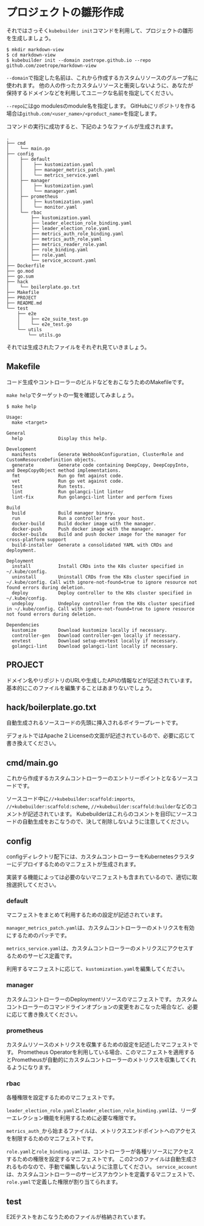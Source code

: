 # プロジェクトの雛形作成

それではさっそく`kubebuilder init`コマンドを利用して、プロジェクトの雛形を生成しましょう。

```console
$ mkdir markdown-view
$ cd markdown-view
$ kubebuilder init --domain zoetrope.github.io --repo github.com/zoetrope/markdown-view
```

`--domain`で指定した名前は、これから作成するカスタムリソースのグループ名に使われます。
他の人の作ったカスタムリソースと衝突しないように、あなたが保持するドメインなどを利用してユニークな名前を指定してください。

`--repo`にはgo modulesのmodule名を指定します。
GitHubにリポジトリを作る場合は`github.com/<user_name>/<product_name>`を指定します。

コマンドの実行に成功すると、下記のようなファイルが生成されます。

```
.
├── cmd
│    └── main.go
├── config
│    ├── default
│    │    ├── kustomization.yaml
│    │    ├── manager_metrics_patch.yaml
│    │    └── metrics_service.yaml
│    ├── manager
│    │    ├── kustomization.yaml
│    │    └── manager.yaml
│    ├── prometheus
│    │    ├── kustomization.yaml
│    │    └── monitor.yaml
│    └── rbac
│        ├── kustomization.yaml
│        ├── leader_election_role_binding.yaml
│        ├── leader_election_role.yaml
│        ├── metrics_auth_role_binding.yaml
│        ├── metrics_auth_role.yaml
│        ├── metrics_reader_role.yaml
│        ├── role_binding.yaml
│        ├── role.yaml
│        └── service_account.yaml
├── Dockerfile
├── go.mod
├── go.sum
├── hack
│    └── boilerplate.go.txt
├── Makefile
├── PROJECT
├── README.md
└── test
    ├── e2e
    │    ├── e2e_suite_test.go
    │    └── e2e_test.go
    └── utils
        └── utils.go
```

それでは生成されたファイルをそれぞれ見ていきましょう。

## Makefile

コード生成やコントローラーのビルドなどをおこなうためのMakefileです。

`make help`でターゲットの一覧を確認してみましょう。

```console
$ make help

Usage:
  make <target>

General
  help             Display this help.

Development
  manifests        Generate WebhookConfiguration, ClusterRole and CustomResourceDefinition objects.
  generate         Generate code containing DeepCopy, DeepCopyInto, and DeepCopyObject method implementations.
  fmt              Run go fmt against code.
  vet              Run go vet against code.
  test             Run tests.
  lint             Run golangci-lint linter
  lint-fix         Run golangci-lint linter and perform fixes

Build
  build            Build manager binary.
  run              Run a controller from your host.
  docker-build     Build docker image with the manager.
  docker-push      Push docker image with the manager.
  docker-buildx    Build and push docker image for the manager for cross-platform support
  build-installer  Generate a consolidated YAML with CRDs and deployment.

Deployment
  install          Install CRDs into the K8s cluster specified in ~/.kube/config.
  uninstall        Uninstall CRDs from the K8s cluster specified in ~/.kube/config. Call with ignore-not-found=true to ignore resource not found errors during deletion.
  deploy           Deploy controller to the K8s cluster specified in ~/.kube/config.
  undeploy         Undeploy controller from the K8s cluster specified in ~/.kube/config. Call with ignore-not-found=true to ignore resource not found errors during deletion.

Dependencies
  kustomize        Download kustomize locally if necessary.
  controller-gen   Download controller-gen locally if necessary.
  envtest          Download setup-envtest locally if necessary.
  golangci-lint    Download golangci-lint locally if necessary.
```

## PROJECT

ドメイン名やリポジトリのURLや生成したAPIの情報などが記述されています。
基本的にこのファイルを編集することはあまりないでしょう。

## hack/boilerplate.go.txt

自動生成されるソースコードの先頭に挿入されるボイラープレートです。

デフォルトではApache 2 Licenseの文面が記述されているので、必要に応じて書き換えてください。

## cmd/main.go

これから作成するカスタムコントローラーのエントリーポイントとなるソースコードです。

ソースコード中に`//+kubebuilder:scaffold:imports`, `//+kubebuilder:scaffold:scheme`, `//+kubebuilder:scaffold:builder`などのコメントが記述されています。
Kubebuilderはこれらのコメントを目印にソースコードの自動生成をおこなうので、決して削除しないように注意してください。

## config

configディレクトリ配下には、カスタムコントローラーをKubernetesクラスターにデプロイするためのマニフェストが生成されます。

実装する機能によっては必要のないマニフェストも含まれているので、適切に取捨選択してください。

### default

マニフェストをまとめて利用するための設定が記述されています。

`manager_metrics_patch.yaml`は、カスタムコントローラーのメトリクスを有効にするためのパッチです。

`metrics_service.yaml`は、カスタムコントローラーのメトリクスにアクセスするためのサービス定義です。

利用するマニフェストに応じて、`kustomization.yaml`を編集してください。

### manager

カスタムコントローラーのDeploymentリソースのマニフェストです。
カスタムコントローラーのコマンドラインオプションの変更をおこなった場合など、必要に応じて書き換えてください。

### prometheus

カスタムリソースのメトリクスを収集するための設定を記述したマニフェストです。
Prometheus Operatorを利用している場合、このマニフェストを適用するとPrometheusが自動的にカスタムコントローラーのメトリクスを収集してくれるようになります。

### rbac

各種権限を設定するためのマニフェストです。

`leader_election_role.yaml`と`leader_election_role_binding.yaml`は、リーダーエレクション機能を利用するために必要な権限です。

`metrics_auth_`から始まるファイルは、メトリクスエンドポイントへのアクセスを制限するためのマニフェストです。

`role.yaml`と`role_binding.yaml`は、コントローラーが各種リソースにアクセスするための権限を設定するマニフェストです。
この2つのファイルは自動生成されるものなので、手動で編集しないように注意してください。
`service_account`は、カスタムコントローラーのサービスアカウントを定義するマニフェストで、`role.yaml`で定義した権限が割り当てられます。

## test

E2Eテストをおこなうためのファイルが格納されています。
